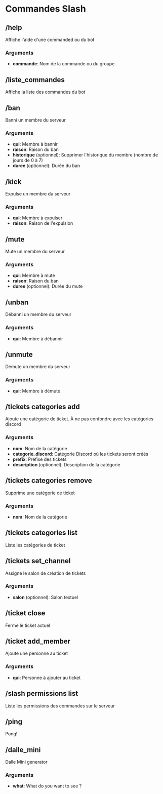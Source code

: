 # Commandes Slash

## /help

Affiche l'aide d'une commanded ou du bot

### Arguments

* **commande**: Nom de la commande ou du groupe

## /liste_commandes

Affiche la liste des commandes du bot


## /ban

Banni un membre du serveur

### Arguments

* **qui**: Membre à bannir
* **raison**: Raison du ban
* **historique** (optionnel): Supprimer l'historique du membre (nombre de jours de 0 à 7)
* **duree** (optionnel): Durée du ban

## /kick

Expulse un membre du serveur

### Arguments

* **qui**: Membre à expulser
* **raison**: Raison de l'expulsion

## /mute

Mute un membre du serveur

### Arguments

* **qui**: Membre à mute
* **raison**: Raison du ban
* **duree** (optionnel): Durée du mute

## /unban

Débanni un membre du serveur

### Arguments

* **qui**: Membre à débannir

## /unmute

Démute un membre du serveur

### Arguments

* **qui**: Membre à démute

## /tickets categories add

Ajoute une catégorie de ticket. À ne pas confondre avec les catégories discord

### Arguments

* **nom**: Nom de la catégorie
* **categorie_discord**: Catégorie Discord où les tickets seront créés
* **prefix**: Préfixe des tickets
* **description** (optionnel): Description de la catégorie

## /tickets categories remove

Supprime une catégorie de ticket

### Arguments

* **nom**: Nom de la catégorie

## /tickets categories list

Liste les catégories de ticket


## /tickets set_channel

Assigne le salon de création de tickets

### Arguments

* **salon** (optionnel): Salon textuel

## /ticket close

Ferme le ticket actuel


## /ticket add_member

Ajoute une personne au ticket

### Arguments

* **qui**: Personne à ajouter au ticket

## /slash permissions list

Liste les permissions des commandes sur le serveur


## /ping

Pong!


## /dalle_mini

Dalle Mini generator

### Arguments

* **what**: What do you want to see ?